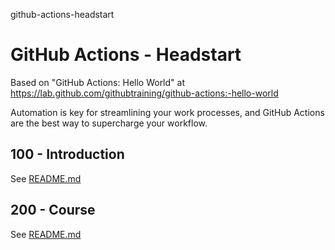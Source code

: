 github-actions-headstart
# GitHub Actions  - Headstart

Based on "GitHub Actions: Hello World" at https://lab.github.com/githubtraining/github-actions:-hello-world

Automation is key for streamlining your work processes, and GitHub Actions are the best way to supercharge your workflow.

## 100 - Introduction

See [README.md](./100/README.md)

## 200 - Course

See [README.md](./200/README.md)
